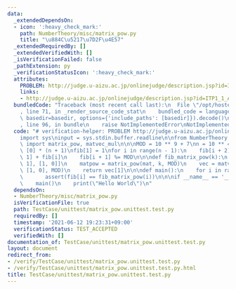 ```yaml
---
data:
  _extendedDependsOn:
  - icon: ':heavy_check_mark:'
    path: NumberTheory/misc/matrix_pow.py
    title: "\u884C\u5217\u7D2F\u4E57"
  _extendedRequiredBy: []
  _extendedVerifiedWith: []
  _isVerificationFailed: false
  _pathExtension: py
  _verificationStatusIcon: ':heavy_check_mark:'
  attributes:
    PROBLEM: http://judge.u-aizu.ac.jp/onlinejudge/description.jsp?id=ITP1_1_A
    links:
    - http://judge.u-aizu.ac.jp/onlinejudge/description.jsp?id=ITP1_1_A
  bundledCode: "Traceback (most recent call last):\n  File \"/opt/hostedtoolcache/Python/3.9.7/x64/lib/python3.9/site-packages/onlinejudge_verify/documentation/build.py\"\
    , line 71, in _render_source_code_stat\n    bundled_code = language.bundle(stat.path,\
    \ basedir=basedir, options={'include_paths': [basedir]}).decode()\n  File \"/opt/hostedtoolcache/Python/3.9.7/x64/lib/python3.9/site-packages/onlinejudge_verify/languages/python.py\"\
    , line 96, in bundle\n    raise NotImplementedError\nNotImplementedError\n"
  code: "# verification-helper: PROBLEM http://judge.u-aizu.ac.jp/onlinejudge/description.jsp?id=ITP1_1_A\n\
    import sys\ninput = sys.stdin.buffer.readline\n\nfrom NumberTheory.misc.matrix_pow\
    \ import matrix_pow, matvec_mul\n\n\nMOD = 10 ** 9 + 7\nn = 10 ** 4\n\n\nfib =\
    \ [0] * (n + 1)\nfib[1] = 1\nfor i in range(n - 1):\n    fib[i + 2] = fib[i +\
    \ 1] + fib[i]\n    fib[i + 1] %= MOD\n\n\ndef fib_matrix_pow(k):\n    mat = [[1,\
    \ 1], [1, 0]]\n    matpow = matrix_pow(mat, k, MOD)\n    vec = matvec_mul(matpow,\
    \ [1, 0], MOD)\n    return vec[1]\n\n\ndef main():\n    for i in range(n):\n \
    \       assert(fib[i] == fib_matrix_pow(i))\n\n\nif __name__ == '__main__':\n\
    \    main()\n    print(\"Hello World\")\n"
  dependsOn:
  - NumberTheory/misc/matrix_pow.py
  isVerificationFile: true
  path: TestCase/unittest/matrix_pow.unittest.test.py
  requiredBy: []
  timestamp: '2021-06-12 19:23:31+09:00'
  verificationStatus: TEST_ACCEPTED
  verifiedWith: []
documentation_of: TestCase/unittest/matrix_pow.unittest.test.py
layout: document
redirect_from:
- /verify/TestCase/unittest/matrix_pow.unittest.test.py
- /verify/TestCase/unittest/matrix_pow.unittest.test.py.html
title: TestCase/unittest/matrix_pow.unittest.test.py
---
```

